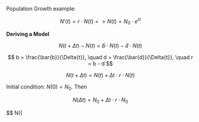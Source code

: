 Population Growth example:

$$ N'(t) = r \cdot N(t) => N(t) = N_0 \cdot e^{rt} $$

**Deriving a Model**

$$ N(t + \Delta{t}) - N(t) = \bar{b} \cdot N(t) - \bar{d} \cdot N(t) $$

$$ b = \frac{\bar{b}}{\Delta{t}}, \quad  d = \frac{\bar{d}}{\Delta{t}}, \quad r = b - d $$

$$ N(t + \Delta{t}) = N(t) + \Delta{t} \cdot r \cdot N(t) $$

Initial condition: $N(0) = N_0$. Then

$$ N(\Delta{t}) = N_0 + \Delta{t} \cdot r \cdot N_0 $$

$$ N((
